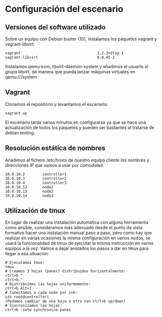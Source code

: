 # Configuración del escenario

## Versiones del software utilizado

Sobre un equipo con Debian buster (10), instalamos los paquetes vagrant y vagrant-libvirt:

```
vagrant                                   2.2.3+dfsg-1
vagrant-libvirt                           0.0.45-2
```

Instalamos qemu-kvm, libvirt-daemon-system y añadimos el usuario al grupo libvirt, de manera que pueda lanzar máquinas virtuales en qemu:///system

## Vagrant

Clonamos el repositorio y levantamos el escenario:

```
vagrant up
```

El escenario tarda varios minutos en configurarse ya que se hace una
actualización de todos los paquetes y pueden ser bastantes al tratarse
de debian testing.

## Resolución estática de nombres

Añadimos al fichero /etc/hosts de nuestro equipo cliente los nombres y
direcciones IP que vamos a usar por comodidad:

```
10.0.10.2        controller1
10.0.10.3        controller2
10.0.10.4        controller3
10.0.10.12       node1
10.0.10.13       node2
10.0.10.14       node3
```

## Utilización de tmux

En lugar de realizar una instalación automática con alguna herramienta
como ansible, consideramos más adecuado desde el punto de vista
formativo hacer una instalación manual paso a paso, pero como hay que
realizar en varias ocasiones la misma configuración en varios nodos,
se usará la funcionalidad de tmux de ejecutar la misma instrucción en
varios equipos a la vez. Vamos a dejar anotados los pasos a dar en
tmux para llegar a esa situación:

```
# Ejecutamos tmux:
tmux
# Creamos 3 hojas (panes) distribuidos horizontalmente:
ctrl+b "
ctrl+b "
# Distribuimos las hojas uniformemente:
ctrl+b Alt+2
# Conectamos a cada nodo por ssh:
ssh root@controller1
(Podemos cambiar de una hoja a otra con ctrl+b up/down)
# Sincronizamos las hojas:
ctrl+b :setw synchronize-panes
```

